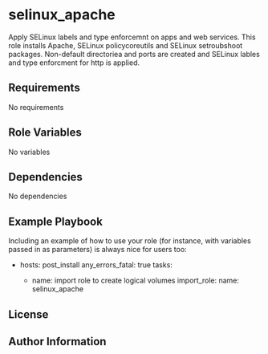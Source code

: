 selinux_apache
=========

Apply SELinux labels and type enforcemnt on apps and web services. This role installs Apache, SELinux policycoreutils and SELinux setroubshoot packages. 
Non-default directoriea and ports are created and SELinux lables and type enforcment for http is applied.

Requirements
------------

No requirements

Role Variables
--------------

No variables

Dependencies
------------

No dependencies

Example Playbook
----------------

Including an example of how to use your role (for instance, with variables passed in as parameters) is always nice for users too:

- hosts: post_install
  any_errors_fatal: true
  tasks:

    - name: import role to create logical volumes
      import_role:
        name: selinux_apache

License
-------


Author Information
------------------
